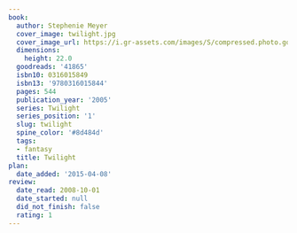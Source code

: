 ```yaml
---
book:
  author: Stephenie Meyer
  cover_image: twilight.jpg
  cover_image_url: https://i.gr-assets.com/images/S/compressed.photo.goodreads.com/books/1361039443l/41865._SX98_.jpg
  dimensions:
    height: 22.0
  goodreads: '41865'
  isbn10: 0316015849
  isbn13: '9780316015844'
  pages: 544
  publication_year: '2005'
  series: Twilight
  series_position: '1'
  slug: twilight
  spine_color: '#8d484d'
  tags:
  - fantasy
  title: Twilight
plan:
  date_added: '2015-04-08'
review:
  date_read: 2008-10-01
  date_started: null
  did_not_finish: false
  rating: 1
---
```

